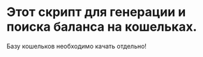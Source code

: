 # Этот скрипт для генерации и поиска баланса на кошельках.
Базу кошельков необходимо качать отдельно!
